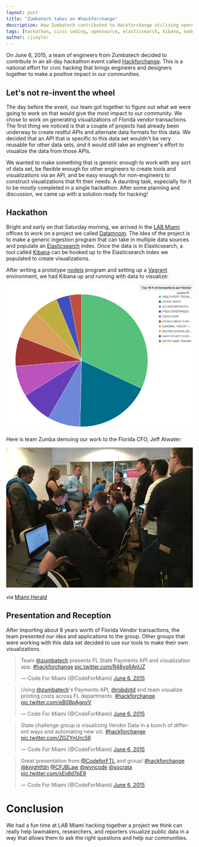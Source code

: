 ```yaml
---
layout: post
title: "Zumbatech takes on #hackforchange"
description: How Zumbatech contributed to Hackforchange utilizing opensource tools.
tags: [hackathon, civic coding, opensource, elasticsearch, kibana, nodejs]
author: cjsaylor
---
```


On June 6, 2015, a team of engineers from Zumbatech decided to contribute in
an all-day hackathon event called [Hackforchange](http://hackforchange.org/).
This is a national effort for civic hacking that brings engineers and designers
together to make a positive impact in our communities.

## Let's not re-invent the wheel

The day before the event, our team got together to figure out what we were going to work
on that would give the most impact to our community. We chose to work on generating visualizations
of Florida vendor transactions. The first thing we noticed is that a couple of projects had
already been underway to create restful APIs and alternate data formats for this data. We decided
that an API that is specific to this data set wouldn't be very reusable for other data sets, *and*
it would still take an engineer's effort to visualize the data from those APIs.

We wanted to make something that is generic enough to work with any sort of data set,
be flexible enough for other engineers to create tools and visualizations via an API,
and be easy enough for non-engineers to construct visualizations that fit their needs.
A daunting task, especially for it to be _mostly_ completed in a single hackathon.
After some planning and discussion, we came up with a solution ready for hacking!

## Hackathon

Bright and early on that Saturday morning, we arrived in the [LAB Miami](http://thelabmiami.com/) offices to
work on a project we called [Datamnom](https://github.com/cjsaylor/datamnom). The idea
of the project is to make a generic ingestion program that can take in multiple data sources and
populate an [Elasticsearch](https://www.elastic.co/products/elasticsearch) index. Once the data
is in Elasticsearch, a tool called [Kibana](https://www.elastic.co/products/kibana) can be hooked
up to the Elasticsearch index we populated to create visualizations.

After writing a prototype [nodejs](https://nodejs.org) program and setting up a [Vagrant](https://www.vagrantup.com/)
environment, we had Kibana up and running with data to visualize:

<img alt="Kibana running FL Vendor data" class="img-responsive" src="/img/blog/visualization1.png">

Here is team Zumba demoing our work to the Florida CFO, Jeff Atwater:

<img alt="Team Zumba demoing Datamnom to Jeff Atwater and others" class="img-responsive" src="/img/blog/miamiherald-hackathon.jpg">

via [Miami Herald](http://miamiherald.typepad.com/the-starting-gate/2015/06/florida-cfo-jeff-atwater-spent-the-morning-with-a-coworking-space-full-of-young-hackers-this-is-dress-down-day-for-me.html)

## Presentation and Reception

After importing about 8 years worth of Florida Vendor transactions, the team presented our idea and applications
to the group. Other groups that were working with this data set decided to use our tools to make their own visualizations.

<div class="row">
    <div class="col-md-6">
        <blockquote class="twitter-tweet" lang="en"><p lang="en" dir="ltr">Team <a href="https://twitter.com/zumbatech">@zumbatech</a> presents FL State Payments API and visualization app. <a href="https://twitter.com/hashtag/hackforchange?src=hash">#hackforchange</a> <a href="http://t.co/R48vs6AnUZ">pic.twitter.com/R48vs6AnUZ</a></p>&mdash; Code For Miami (@CodeForMiami) <a href="https://twitter.com/CodeForMiami/status/607296202191872000">June 6, 2015</a></blockquote>
        <script async src="//platform.twitter.com/widgets.js" charset="utf-8"></script>
    </div>
    <div class="col-md-6">
        <blockquote class="twitter-tweet" lang="en"><p lang="en" dir="ltr">Using <a href="https://twitter.com/zumbatech">@zumbatech</a>&#39;s Payments API, <a href="https://twitter.com/robdotd">@robdotd</a> and team visualize printing costs across FL departments. <a href="https://twitter.com/hashtag/hackforchange?src=hash">#hackforchange</a> <a href="http://t.co/eB0BpAgpyV">pic.twitter.com/eB0BpAgpyV</a></p>&mdash; Code For Miami (@CodeForMiami) <a href="https://twitter.com/CodeForMiami/status/607297271928131585">June 6, 2015</a></blockquote>
        <script async src="//platform.twitter.com/widgets.js" charset="utf-8"></script>
    </div>
</div>
<div class="row">
    <div class="col-md-6">
        <blockquote class="twitter-tweet" lang="en"><p lang="en" dir="ltr">State challenge group is visualizing Vendor Data in a bunch of different ways and automating new viz. <a href="https://twitter.com/hashtag/hackforchange?src=hash">#hackforchange</a> <a href="http://t.co/ZGZYnUrcS6">pic.twitter.com/ZGZYnUrcS6</a></p>&mdash; Code For Miami (@CodeForMiami) <a href="https://twitter.com/CodeForMiami/status/607218433437089792">June 6, 2015</a></blockquote>
        <script async src="//platform.twitter.com/widgets.js" charset="utf-8"></script>
    </div>
    <div class="col-md-6">
        <blockquote class="twitter-tweet" lang="en"><p lang="en" dir="ltr">Great presentation from <a href="https://twitter.com/CodeforFTL">@CodeforFTL</a> and group! <a href="https://twitter.com/hashtag/hackforchange?src=hash">#hackforchange</a> <a href="https://twitter.com/knightfdn">@knightfdn</a> <a href="https://twitter.com/CFJBLaw">@CFJBLaw</a> <a href="https://twitter.com/wyncode">@wyncode</a> <a href="https://twitter.com/socrata">@socrata</a> <a href="http://t.co/sEidId7pE9">pic.twitter.com/sEidId7pE9</a></p>&mdash; Code For Miami (@CodeForMiami) <a href="https://twitter.com/CodeForMiami/status/607297689525481473">June 6, 2015</a></blockquote>
        <script async src="//platform.twitter.com/widgets.js" charset="utf-8"></script>
    </div>
</div>

# Conclusion

We had a fun time at LAB Miami hacking together a project we think can really help
lawmakers, researchers, and reporters visualize public data in a way that allows them
to ask the right questions and help our communities.
